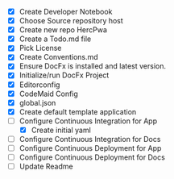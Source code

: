 - [x] Create Developer Notebook
- [x] Choose Source repository host
- [x] Create new repo HercPwa
- [x] Create a Todo.md file 
- [x] Pick License
- [x] Create Conventions.md
- [x] Ensure DocFx is installed and latest version.
- [x] Initialize/run DocFx Project
- [x] Editorconfig
- [x] CodeMaid Config
- [x] global.json
- [x] Create default template application
- [ ] Configure Continuous Integration for App
  - [x] Create initial yaml
- [ ] Configure Continuous Integration for Docs
- [ ] Configure Continuous Deployment for App
- [ ] Configure Continuous Deployment for Docs
- [ ] Update Readme